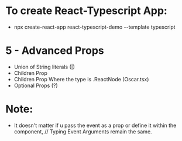 # To create React-Typescript App:

- npx create-react-app react-typescript-demo --template typescript

# 5 - Advanced Props

- Union of String literals  (|)
- Children Prop
- Children Prop Where the type is .ReactNode  (Oscar.tsx) 
- Optional Props (?)


# Note:
- It doesn't matter if u pass the event as a prop or define it within the component,
// Typing Event Arguments remain the same.
